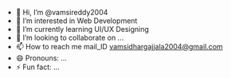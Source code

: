 - 👋 Hi, I’m @vamsireddy2004
- 👀 I’m interested in Web Development
- 🌱 I’m currently learning UI/UX Designing
- 💞️ I’m looking to collaborate on ...
- 📫 How to reach me mail_ID vamsidhargajjala2004@gmail.com
- 😄 Pronouns: ...
- ⚡ Fun fact: ...

<!---
vamsireddy2004/vamsireddy2004 is a ✨ special ✨ repository because its `README.md` (this file) appears on your GitHub profile.
You can click the Preview link to take a look at your changes.
--->
